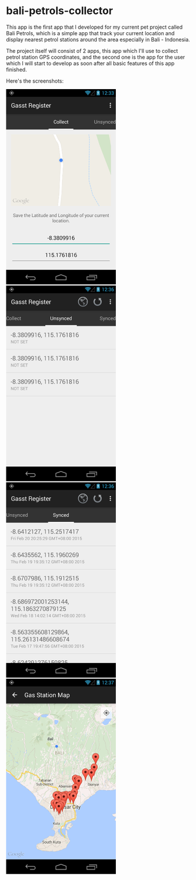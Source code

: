 # bali-petrols-collector

This app is the first app that I developed for my current pet project called Bali Petrols, which is a simple app that track your current location and display nearest petrol stations around the area especially in Bali - Indonesia.

The project itself will consist of 2 apps, this app which I'll use to collect petrol station GPS coordinates, and the second one is the app for the user which I will start to develop as soon after all basic features of this app finished.

Here's the screenshots:

<img src="https://raw.githubusercontent.com/ekaputra07/bali-petrols-collector/master/screenshots/collector.png" width="300"/>
<img src="https://raw.githubusercontent.com/ekaputra07/bali-petrols-collector/master/screenshots/unsynced-locations.png" width="300"/>
<img src="https://raw.githubusercontent.com/ekaputra07/bali-petrols-collector/master/screenshots/synced-location.png" width="300"/>
<img src="https://raw.githubusercontent.com/ekaputra07/bali-petrols-collector/master/screenshots/gasst-map.png" width="300"/>
